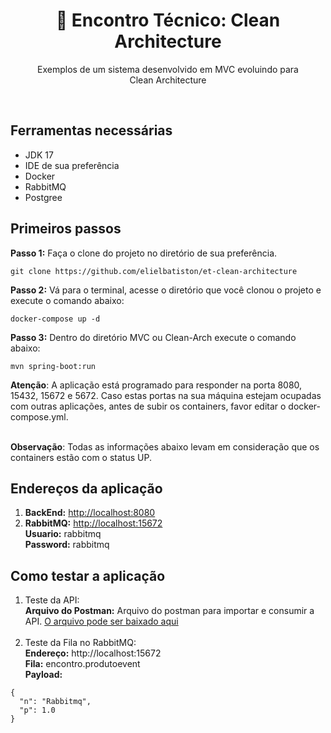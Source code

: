 <center>
  <h1 align="center">🚀 Encontro Técnico: Clean Architecture</h1>
  <p align="center">
    Exemplos de um sistema desenvolvido em MVC evoluindo para<br />
    Clean Architecture
  </p>
</center>
<br />

## Ferramentas necessárias

- JDK 17
- IDE de sua preferência
- Docker
- RabbitMQ
- Postgree

## Primeiros passos

**Passo 1:** Faça o clone do projeto no diretório de sua preferência.

```shell
git clone https://github.com/elielbatiston/et-clean-architecture
```

**Passo 2:** Vá para o terminal, acesse o diretório que você clonou o projeto e execute o comando abaixo:

```shell
docker-compose up -d
```

**Passo 3:** Dentro do diretório MVC ou Clean-Arch execute o comando abaixo:

```shell
mvn spring-boot:run
``` 

**Atenção**: A aplicação está programado para responder na porta 8080, 15432, 15672 e 5672. Caso estas portas na sua máquina estejam
ocupadas com outras aplicações, antes de subir os containers, favor editar o docker-compose.yml.<br/><br/>

**Observação**: Todas as informações abaixo levam em consideração que os containers estão com o status UP.

## Endereços da aplicação

1. __BackEnd:__ [http://localhost:8080](http://localhost:8080)
2. __RabbitMQ:__ [http://localhost:15672](http://localhost:15672) <br/>
__Usuario:__ rabbitmq <br/>
__Password:__ rabbitmq

## Como testar a aplicação

1. Teste da API: <br/>
__Arquivo do Postman:__ Arquivo do postman para importar e consumir a API.
[O arquivo pode ser baixado aqui](https://github.com/elielbatiston/et-clean-architecture/blob/main/et-clean-architecture.postman_collection)
   <br/><br/>
2. Teste da Fila no RabbitMQ: <br/>
__Endereço:__ http://localhost:15672 <br/>
__Fila:__ encontro.produtoevent <br/>
__Payload:__
```
{
  "n": "Rabbitmq",
  "p": 1.0
}
```